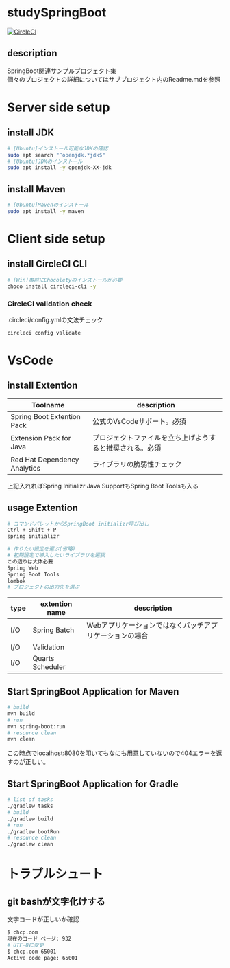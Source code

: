 # studySpringBoot

[![CircleCI](https://dl.circleci.com/status-badge/img/gh/kick0131/studySpringBoot/tree/main.svg?style=svg)](https://dl.circleci.com/status-badge/redirect/gh/kick0131/studySpringBoot/tree/main)

## description
SpringBoot関連サンプルプロジェクト集  
個々のプロジェクトの詳細についてはサブプロジェクト内のReadme.mdを参照

# Server side setup
## install JDK
```bash
# [Ubuntu]インストール可能なJDKの確認
sudo apt search "^openjdk.*jdk$"
# [Ubuntu]JDKのインストール
sudo apt install -y openjdk-XX-jdk
```

## install Maven
```bash
# [Ubuntu]Mavenのインストール
sudo apt install -y maven
```

# Client side setup

## install CircleCI CLI
```bash
# [Win]事前にChocoletyのインストールが必要
choco install circleci-cli -y
```

### CircleCI validation check
.circleci/config.ymlの文法チェック
```bash
circleci config validate
```

# VsCode
## install Extention
| Toolname | description |
| --- | --- |
| Spring Boot Extention Pack | 公式のVsCodeサポート。必須
| Extension Pack for Java | プロジェクトファイルを立ち上げようすると推奨される。必須 |
| Red Hat Dependency Analytics | ライブラリの脆弱性チェック |


上記入れればSpring Initializr Java SupportもSpring Boot Toolsも入る

## usage Extention
```bash
# コマンドパレットからSpringBoot initializr呼び出し
Ctrl + Shift + P
spring initializr

# 作りたい設定を選ぶ(省略)
# 初期設定で導入したいライブラリを選択
この辺りは大体必要
Spring Web
Spring Boot Tools
lombok
# プロジェクトの出力先を選ぶ
```

|type|extention name|description|
|--|--|--|
|I/O|Spring Batch    |Webアプリケーションではなくバッチアプリケーションの場合|
|I/O|Validation      ||
|I/O|Quarts Scheduler||

## Start SpringBoot Application for Maven
```bash
# build
mvn build
# run
mvn spring-boot:run
# resource clean
mvn clean
```
この時点でlocalhost:8080を叩いてもなにも用意していないので404エラーを返すのが正しい。


## Start SpringBoot Application for Gradle
```bash
# list of tasks
./gradlew tasks
# build
./gradlew build
# run
./gradlew bootRun
# resource clean
./gradlew clean
```

# トラブルシュート
## git bashが文字化けする
文字コードが正しいか確認
```bash
$ chcp.com
現在のコード ページ: 932
# UTF-8に変更
$ chcp.com 65001
Active code page: 65001
```
